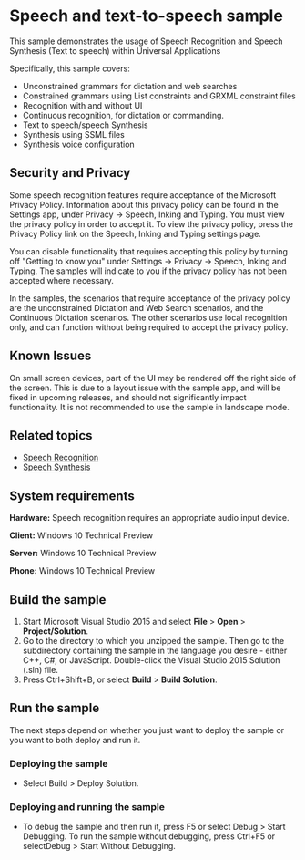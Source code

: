 # Speech and text-to-speech sample

This sample demonstrates the usage of Speech Recognition and Speech Synthesis (Text to speech) within Universal Applications

Specifically, this sample covers:

-   Unconstrained grammars for dictation and web searches
-   Constrained grammars using List constraints and GRXML constraint files
-   Recognition with and without UI
-   Continuous recognition, for dictation or commanding.
-   Text to speech/speech Synthesis
-   Synthesis using SSML files
-   Synthesis voice configuration

## Security and Privacy

Some speech recognition features require acceptance of the Microsoft Privacy Policy. Information about this privacy policy can be found in the Settings app, under Privacy -> Speech, Inking and Typing. You must view the privacy policy in order to accept it. To view the privacy policy, press the Privacy Policy link on the Speech, Inking and Typing settings page. 

You can disable functionality that requires accepting this policy by turning off "Getting to know you" under Settings -> Privacy -> Speech, Inking and Typing. The samples will indicate to you if the privacy policy has not been accepted where necessary.

In the samples, the scenarios that require acceptance of the privacy policy are the unconstrained Dictation and Web Search scenarios, and the Continuous Dictation scenarios. The other scenarios use local recognition only, and can function without being required to accept the privacy policy.

## Known Issues

On small screen devices, part of the UI may be rendered off the right side of the screen. This is due to a layout issue with the sample app, and will be fixed in upcoming releases, and should not significantly impact functionality. It is not recommended to use the sample in landscape mode.



## Related topics

-  [Speech Recognition](https://msdn.microsoft.com/en-us/library/windows.media.speechrecognition.aspx)
-  [Speech Synthesis](https://msdn.microsoft.com/en-us/library/windows/apps/windows.media.speechsynthesis.aspx)

## System requirements

**Hardware:** Speech recognition requires an appropriate audio input device. 

**Client:** Windows 10 Technical Preview

**Server:** Windows 10 Technical Preview

**Phone:**  Windows 10 Technical Preview

## Build the sample

1. Start Microsoft Visual Studio 2015 and select **File** \> **Open** \> **Project/Solution**.
2. Go to the directory to which you unzipped the sample. Then go to the subdirectory containing the sample in the language you desire - either C++, C#, or JavaScript. Double-click the Visual Studio 2015 Solution (.sln) file. 
3. Press Ctrl+Shift+B, or select **Build** \> **Build Solution**. 

## Run the sample

The next steps depend on whether you just want to deploy the sample or you want to both deploy and run it.

### Deploying the sample

- Select Build > Deploy Solution. 

### Deploying and running the sample

- To debug the sample and then run it, press F5 or select Debug >  Start Debugging. To run the sample without debugging, press Ctrl+F5 or selectDebug > Start Without Debugging. 
 
